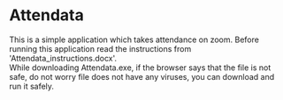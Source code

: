 # Attendata
This is a simple application which takes attendance on zoom. Before running this application read the instructions from 'Attendata_instructions.docx'.\
While downloading Attendata.exe, if the browser says that the file is not safe, do not worry file does not have any viruses, you can download and run it safely.

